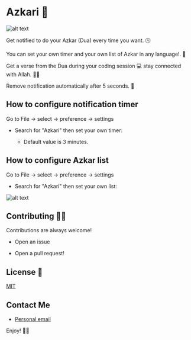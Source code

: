 # Azkari  📝  

![alt text](https://raw.githubusercontent.com/haithamassoli/Azkari/main/images/logo.png)

<p>
Get notified to do your Azkar (Dua) every time you want. 🕓
</p>
<p>
You can set your own timer and your own list of Azkar in any language!. 🙌
</p>
<p>
Get a verse from the Dua during your coding session 💻 stay connected with Allah. 🤍🕋
</p>
<p>
Remove notification automatically after 5 seconds. 🚫
</p>

## How to configure notification timer

Go to File -> select -> preference -> settings 

- Search for "Azkari" then set your own timer:

    - Default value is 3 minutes.


## How to configure Azkar list

Go to File -> select -> preference -> settings 

- Search for "Azkari" then set your own list:

![alt text](https://raw.githubusercontent.com/haithamassoli/Azkari/main/images/preview.png)


## Contributing 🧑‍💻

Contributions are always welcome!  

- Open an issue

- Open a pull request!


## License 💼 

[MIT](https://choosealicense.com/licenses/mit/) 


## Contact Me

* [Personal email ](haitham.b.assoli.com)


Enjoy! 🤍🕋
